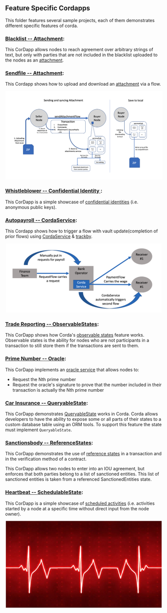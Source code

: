 ## Feature Specific Cordapps

This folder features several sample projects, each of them demonstrates different specific features of corda.

### [Blacklist -- Attachment](./attachment-blacklist):
This CorDapp allows nodes to reach agreement over arbitrary strings of text, but only with parties that are not included in the blacklist uploaded to the nodes as an [attachment](https://training.corda.net/corda-details/attachments/).  

### [Sendfile -- Attachment](./attachment-sendfile):
This Cordapp shows how to upload and download an [attachment](https://training.corda.net/corda-details/attachments/) via a flow.  
<p align="center">
  <img src="./attachment-sendfile/graph.png" alt="Corda" width="700">
</p>

### [Whistleblower -- Confidential Identity ](./confidentialIdentity-whistleblower):
This CorDapp is a simple showcase of [confidential identities](https://docs.corda.net/docs/corda-os/api-identity.html#confidential-identities) (i.e. anonymous public keys).  

### [Autopayroll -- CordaService](./cordaService-autopayroll):
This Cordapp shows how to trigger a flow with vault update(completion of prior flows) using [CordaService](https://training.corda.net/corda-details/automation/#services) & [trackby](https://training.corda.net/corda-details/automation-solution/#track-and-notify).  
<p align="center">
  <img src="./cordaService-autopayroll/webpic/Business%20Logic.png" alt="Corda" width="500">
</p>

### [Trade Reporting -- ObservableStates](./observableStates-tradereporting):
This CorDapp shows how Corda's [observable states](https://docs.corda.net/docs/corda-os/4.4/tutorial-observer-nodes.html#observer-nodes) feature works. Observable states is the ability for nodes who are not participants in a transaction to still store them if the transactions are sent to them.  

### [Prime Number -- Oracle](./oracle-primenumber):
This CorDapp implements an [oracle service](https://training.corda.net/corda-details/oracles) that allows nodes to:

* Request the Nth prime number
* Request the oracle's signature to prove that the number included in their transaction is actually the Nth prime number  


### [Car Insurance -- QueryableState](./queryableState-carinsurance):
This CorDapp demonstrates [QueryableState](https://docs.corda.net/docs/corda-os/api-persistence.html) works in Corda. Corda allows developers to have the ability to expose some or all parts of their states to a custom database table using an ORM tools. To support this feature the state must implement `QueryableState`.  

### [Sanctionsbody -- ReferenceStates](./referenceStates-sanctionsBody):
This CorDapp demonstrates the use of [reference states](https://training.corda.net/corda-details/reference-states/) in a transaction and in the verification method of a contract.

This CorDapp allows two nodes to enter into an IOU agreement, but enforces that both parties belong to a list of sanctioned entities. This list of sanctioned entities is taken from a referenced SanctionedEntities state.  

### [Heartbeat -- SchedulableState](./schedulableState-heartbeat):
This CorDapp is a simple showcase of [scheduled activities](https://docs.corda.net/docs/corda-os/event-scheduling.html#how-to-implement-scheduled-events) (i.e. activities started by a node at a specific time without direct input from the node owner).  
<p align="center">
  <img src="./schedulableState-heartbeat/heart.jpg" alt="Corda" width="500">
</p>
